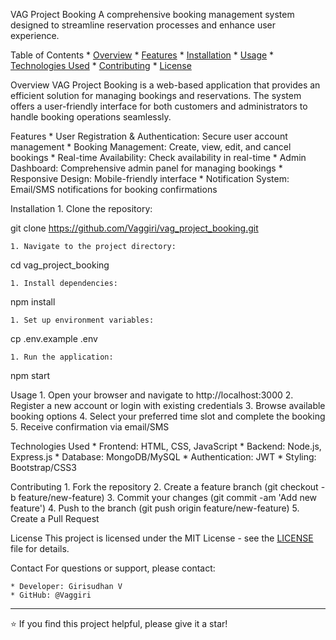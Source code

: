 VAG Project Booking
A comprehensive booking management system designed to streamline reservation processes and enhance user experience.

Table of Contents
	* [Overview](#overview)
	* [Features](#features)
	* [Installation](#installation)
	* [Usage](#usage)
	* [Technologies Used](#technologies-used)
	* [Contributing](#contributing)
	* [License](#license)

Overview
VAG Project Booking is a web-based application that provides an efficient solution for managing bookings and reservations. The system offers a user-friendly interface for both customers and administrators to handle booking operations seamlessly.

Features
	* User Registration & Authentication: Secure user account management
	* Booking Management: Create, view, edit, and cancel bookings
	* Real-time Availability: Check availability in real-time
	* Admin Dashboard: Comprehensive admin panel for managing bookings
	* Responsive Design: Mobile-friendly interface
	* Notification System: Email/SMS notifications for booking confirmations

Installation
	1. Clone the repository:

git clone https://github.com/Vaggiri/vag_project_booking.git

	1. Navigate to the project directory:

cd vag_project_booking

	1. Install dependencies:

npm install

	1. Set up environment variables:

cp .env.example .env

	1. Run the application:

npm start

Usage
	1. Open your browser and navigate to http://localhost:3000
	2. Register a new account or login with existing credentials
	3. Browse available booking options
	4. Select your preferred time slot and complete the booking
	5. Receive confirmation via email/SMS

Technologies Used
	* Frontend: HTML, CSS, JavaScript
	* Backend: Node.js, Express.js
	* Database: MongoDB/MySQL
	* Authentication: JWT
	* Styling: Bootstrap/CSS3

Contributing
	1. Fork the repository
	2. Create a feature branch (git checkout -b feature/new-feature)
	3. Commit your changes (git commit -am 'Add new feature')
	4. Push to the branch (git push origin feature/new-feature)
	5. Create a Pull Request

License
This project is licensed under the MIT License - see the [LICENSE](LICENSE) file for details.

Contact
For questions or support, please contact:

	* Developer: Girisudhan V
	* GitHub: @Vaggiri

----

⭐ If you find this project helpful, please give it a star!
